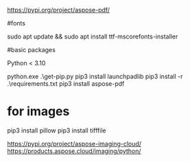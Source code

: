 https://pypi.org/project/aspose-pdf/

#fonts

sudo apt update && sudo apt install ttf-mscorefonts-installer


#basic packages

Python < 3.10

python.exe .\get-pip.py
pip3 install launchpadlib
pip3 install -r .\requirements.txt
pip3 install aspose-pdf

# for images

pip3 install pillow
pip3 install tifffile

https://pypi.org/project/aspose-imaging-cloud/
https://products.aspose.cloud/imaging/python/

